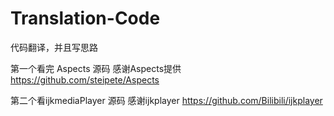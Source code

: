 # Translation-Code
代码翻译，并且写思路

第一个看完 Aspects 源码 感谢Aspects提供 https://github.com/steipete/Aspects

第二个看ijkmediaPlayer 源码 感谢ijkplayer https://github.com/Bilibili/ijkplayer

